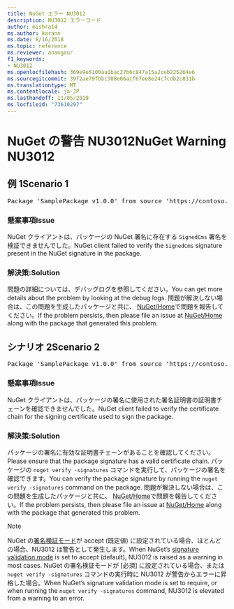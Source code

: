 ```yaml
---
title: NuGet エラー NU3012
description: NU3012 エラーコード
author: mishra14
ms.author: karann
ms.date: 8/16/2018
ms.topic: reference
ms.reviewer: anangaur
f1_keywords:
- NU3012
ms.openlocfilehash: 369e9e5100aa1bac27b6c847a15a2ceb225264e6
ms.sourcegitcommit: 39f2ae79fbbc308e06acf67ee8e24cfcdb2c831b
ms.translationtype: MT
ms.contentlocale: ja-JP
ms.lasthandoff: 11/05/2019
ms.locfileid: "73610297"
---
```

# <a name="nuget-warning-nu3012"></a><span data-ttu-id="f8842-103">NuGet の警告 NU3012</span><span class="sxs-lookup"><span data-stu-id="f8842-103">NuGet Warning NU3012</span></span>

## <a name="scenario-1"></a><span data-ttu-id="f8842-104">例 1</span><span class="sxs-lookup"><span data-stu-id="f8842-104">Scenario 1</span></span>

<pre>Package 'SamplePackage v1.0.0' from source 'https://contoso.com/index.json': The primary signature validation failed.</pre>

### <a name="issue"></a><span data-ttu-id="f8842-105">懸案事項</span><span class="sxs-lookup"><span data-stu-id="f8842-105">Issue</span></span>

<span data-ttu-id="f8842-106">NuGet クライアントは、パッケージの NuGet 署名に存在する `SignedCms` 署名を検証できませんでした。</span><span class="sxs-lookup"><span data-stu-id="f8842-106">NuGet client failed to verify the `SignedCms` signature present in the NuGet signature in the package.</span></span>


### <a name="solution"></a><span data-ttu-id="f8842-107">解決策:</span><span class="sxs-lookup"><span data-stu-id="f8842-107">Solution</span></span>

<span data-ttu-id="f8842-108">問題の詳細については、デバッグログを参照してください。</span><span class="sxs-lookup"><span data-stu-id="f8842-108">You can get more details about the problem by looking at the debug logs.</span></span> <span data-ttu-id="f8842-109">問題が解決しない場合は、この問題を生成したパッケージと共に、 [NuGet/Home](https://github.com/NuGet/Home/issues)で問題を報告してください。</span><span class="sxs-lookup"><span data-stu-id="f8842-109">If the problem persists, then please file an issue at [NuGet/Home](https://github.com/NuGet/Home/issues) along with the package that generated this problem.</span></span>



## <a name="scenario-2"></a><span data-ttu-id="f8842-110">シナリオ 2</span><span class="sxs-lookup"><span data-stu-id="f8842-110">Scenario 2</span></span>

<pre>Package 'SamplePackage v1.0.0' from source 'https://contoso.com/index.json': The primary signature found a chain building issue:  A certificate chain processed, but terminated in a root certificate which is not trusted by the trust provider.</pre>

### <a name="issue"></a><span data-ttu-id="f8842-111">懸案事項</span><span class="sxs-lookup"><span data-stu-id="f8842-111">Issue</span></span>

<span data-ttu-id="f8842-112">NuGet クライアントは、パッケージの署名に使用された署名証明書の証明書チェーンを確認できませんでした。</span><span class="sxs-lookup"><span data-stu-id="f8842-112">NuGet client failed to verify the certificate chain for the signing certificate used to sign the package.</span></span>


### <a name="solution"></a><span data-ttu-id="f8842-113">解決策:</span><span class="sxs-lookup"><span data-stu-id="f8842-113">Solution</span></span>

<span data-ttu-id="f8842-114">パッケージの署名に有効な証明書チェーンがあることを確認してください。</span><span class="sxs-lookup"><span data-stu-id="f8842-114">Please ensure that the package signature has a valid certificate chain.</span></span> <span data-ttu-id="f8842-115">パッケージの `nuget verify -signatures` コマンドを実行して、パッケージの署名を確認できます。</span><span class="sxs-lookup"><span data-stu-id="f8842-115">You can verify the package signature by running the `nuget verify -signatures` command on the package.</span></span> <span data-ttu-id="f8842-116">問題が解決しない場合は、この問題を生成したパッケージと共に、 [NuGet/Home](https://github.com/NuGet/Home/issues)で問題を報告してください。</span><span class="sxs-lookup"><span data-stu-id="f8842-116">If the problem persists, then please file an issue at [NuGet/Home](https://github.com/NuGet/Home/issues) along with the package that generated this problem.</span></span>


> [!Note]
> <span data-ttu-id="f8842-117">NuGet の[署名検証モード](https://docs.microsoft.com/nuget/consume-packages/installing-signed-packages#configure-package-signature-requirements)が accept (既定値) に設定されている場合、ほとんどの場合、NU3012 は警告として発生します。</span><span class="sxs-lookup"><span data-stu-id="f8842-117">When NuGet’s [signature validation mode](https://docs.microsoft.com/nuget/consume-packages/installing-signed-packages#configure-package-signature-requirements) is set to accept (default), NU3012 is raised as a warning in most cases.</span></span> <span data-ttu-id="f8842-118">NuGet の署名検証モードが [必須] に設定されている場合、または `nuget verify -signatures` コマンドの実行時に NU3012 が警告からエラーに昇格した場合。</span><span class="sxs-lookup"><span data-stu-id="f8842-118">When NuGet’s signature validation mode is set to require, or when running the `nuget verify -signatures` command, NU3012 is elevated from a warning to an error.</span></span> 


